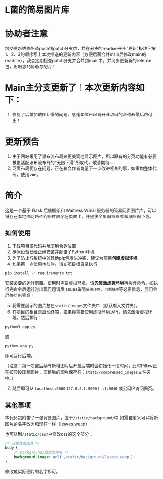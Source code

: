 # L菌的简易图片库

# 协助者注意

提交更新或修补请push到patch分支中，并在分支的readme开头“更新”板块下按1、2、3的顺序写上本次推送的更新内容（方便后面合并main后修改main的readme），我会定期检查patch分支并合并到main中，并同步更新新的release包，谢谢您的协助与配合！

# Main主分支更新了！本次更新内容如下：

1. 修复了后端加载图片慢的问题，感谢某位已经离开此项目的合作者最后的付出！

# 更新预告

1. 由于网站采用了瀑布流布局来更美观地显示图片，所以原有的分页功能有必要被更适配瀑布流布局的“无限下滑”所取代，敬请期待……
2. 网页布局仍存在问题，正在和合作者商量下一步改进相关的事，如重构整体代码，使用vue。

# 简介

这是一个基于 Flask 后端框架和 Waitress WSGI 服务器的简易网页图片库，可以将存在本地固定路径的图片展示在页面上，并提供全屏原图查看和原图的下载。

## 如何使用

1. 下载项目源代码并解压到合适位置
2. 确保设备已经正确安装并配置了Python环境
3. 为了防止与系统中的其他pip包发生冲突，建议为项目**创建虚拟环境**
4. 如果第一次使用本软件，请在项目根目录执行
```sh
pip install -r requirements.txt
```
安装必要的运行前置。使用时需要虚拟环境，请**先激活虚拟环境**再执行命令。如执行完命令后运行时出现问题请发Issues说明`系统环境`，`问题描述`等必要信息，我们会尽快给出答复！

5. 将需要展示的图片放在`static/images`文件夹中（默认输入文件夹）。
6. 在项目的根目录启动终端，如果你需要使用虚拟环境运行，请先激活虚拟环境。然后执行：
```sh
python3 app.py
```
或
```sh
python app.py
```

即可运行后端。

（注意：第一次或后续有新增图片后开启后端时会初始化一段时间，此时Pillow正在按预设压缩图片，压缩后的图片保存在：`static/compressed_images`文件夹中。）

7. 随后即可从 `localhost:5000` `127.0.0.1:5000` `[::]:5000` 或公网IP访问网页。

## 其他事项

本代码包附带了一张背景图片，位于`/static/background/`中
如需自定义可以将新图片的名字改为和现在一样（leaves.webp）

也可以到`/static/css/`中修改css的这个部分：

```css
/* 设置背景图片 */
body {
    /* background/后的文件名 */
    background-image: url('/static/background/leaves.webp');
}
```

修改成实际图片的名字即可。
